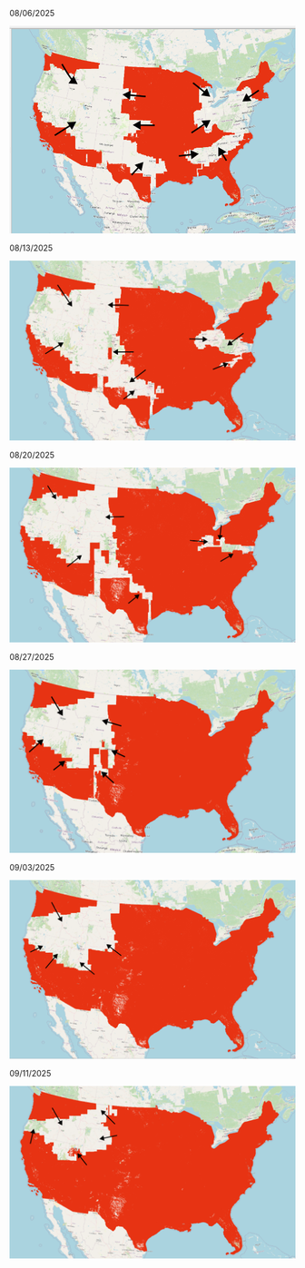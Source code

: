 08/06/2025

![aug082025](images/story_so_far.png)

08/13/2025

![aug132025](images/story_so_far_2.png)

08/20/2025

![aug202025](images/story_so_far_3.png)

08/27/2025

![aug202025](images/story_so_far_4.png)

09/03/2025

![sep032025](images/story_so_far_5.png)

09/11/2025

![sep112025](images/story_so_far_6.png)

